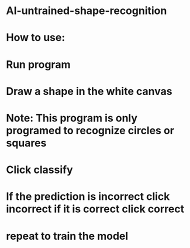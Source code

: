 # AI-untrained-shape-recognition
# How to use:
# Run program
# Draw a shape in the white canvas
# Note: This program is only programed to recognize circles or squares
# Click classify
# If the prediction is incorrect click incorrect if it is correct click correct
# repeat to train the model
